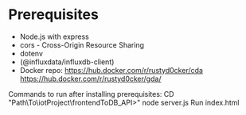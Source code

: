 # Prerequisites
- Node.js with express
- cors - Cross-Origin Resource Sharing
- dotenv
- (@influxdata/influxdb-client)
- Docker repo: https://hub.docker.com/r/rustyd0cker/cda
https://hub.docker.com/r/rustyd0cker/gda/

Commands to run after installing prerequisites:
CD "Path\To\iotProject\frontendToDB_API>"
node server.js
Run index.html